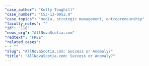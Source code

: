```yaml
---
"case_author": "Kelly Toughill"
"case_number": "CSJ-13-0052.0"
"case_topics": "media, strategic management, entrepreneurship"
"faculty_notes": ""
"id": "118"
"news_org": "AllNovaScotia.com"
"redtext": "FREE"
"related_cases":
- - ""
"slug": "AllNovaScotia.com: Success or Anomaly?"
"title": "AllNovaScotia.com: Success or Anomaly?"
---
```

